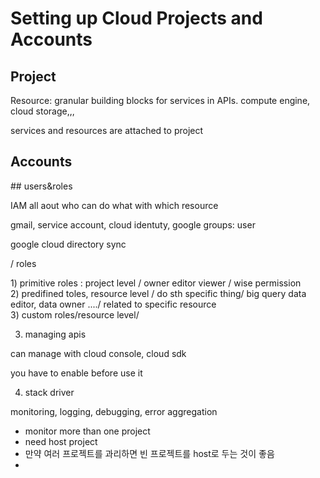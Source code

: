 # Setting up Cloud Projects and Accounts

## Project

Resource: granular building blocks for services in APIs. compute engine, cloud storage,,,

services and resources are attached to project



## Accounts

\#\# users&roles

IAM all aout who can do what with which resource

gmail, service account, cloud identuty, google groups: user

google cloud directory sync

/ roles

1\) primitive roles : project level / owner editor viewer / wise permission  
2\) predifined toles, resource level / do sth specific thing/ big query data editor, data owner ..../ related to specific resource  
3\) custom roles/resource level/



3. managing apis

can manage with cloud console, cloud sdk

you have to enable before use it

4. stack driver

monitoring, logging, debugging, error aggregation

* monitor more than one project
* need host project 
* 만약 여러 프로젝트를 과리하면 빈 프로젝트를 host로 두는 것이 좋음
* 
